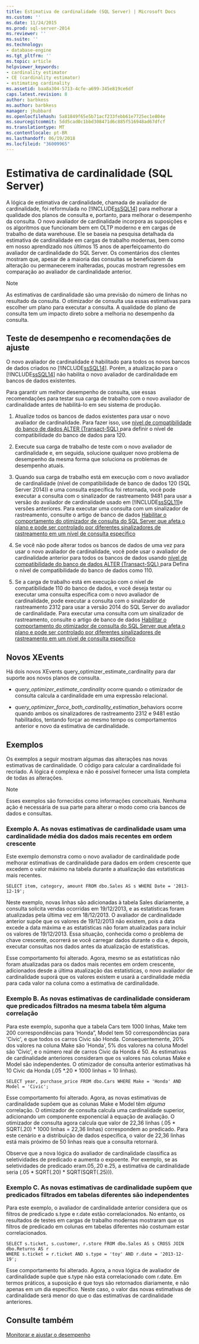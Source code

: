 ```yaml
---
title: Estimativa de cardinalidade (SQL Server) | Microsoft Docs
ms.custom: ''
ms.date: 11/24/2015
ms.prod: sql-server-2014
ms.reviewer: ''
ms.suite: ''
ms.technology:
- database-engine
ms.tgt_pltfrm: ''
ms.topic: article
helpviewer_keywords:
- cardinality estimator
- CE (cardinality estimator)
- estimating cardinality
ms.assetid: baa8a304-5713-4cfe-a699-345e819ce6df
caps.latest.revision: 8
author: barbkess
ms.author: barbkess
manager: jhubbard
ms.openlocfilehash: 5a81849f65e5b71acf233febb61e7725ec1e804e
ms.sourcegitcommit: 5dd5cad0c1bbd308471d6c885f516948ad67dfcf
ms.translationtype: MT
ms.contentlocale: pt-BR
ms.lasthandoff: 06/19/2018
ms.locfileid: "36009965"
---
```

# <a name="cardinality-estimation-sql-server"></a>Estimativa de cardinalidade (SQL Server)
  A lógica de estimativa de cardinalidade, chamada de avaliador de cardinalidade, foi reformulada no [!INCLUDE[ssSQL14](../../includes/sssql14-md.md)] para melhorar a qualidade dos planos de consulta e, portanto, para melhorar o desempenho da consulta. O novo avaliador de cardinalidade incorpora as suposições e os algoritmos que funcionam bem em OLTP moderno e em cargas de trabalho de data warehouse. Ele se baseia na pesquisa detalhada da estimativa de cardinalidade em cargas de trabalho modernas, bem como em nosso aprendizado nos últimos 15 anos de aperfeiçoamento do avaliador de cardinalidade do SQL Server. Os comentários dos clientes mostram que, apesar de a maioria das consultas se beneficiarem da alteração ou permanecerem inalteradas, poucas mostram regressões em comparação ao avaliador de cardinalidade anterior.  
  
> [!NOTE]  
>  As estimativas de cardinalidade são uma previsão do número de linhas no resultado da consulta. O otimizador de consulta usa essas estimativas para escolher um plano para executar a consulta. A qualidade do plano de consulta tem um impacto direto sobre a melhoria no desempenho da consulta.  
  
## <a name="performance-testing-and-tuning-recommendations"></a>Teste de desempenho e recomendações de ajuste  
 O novo avaliador de cardinalidade é habilitado para todos os novos bancos de dados criados no [!INCLUDE[ssSQL14](../../includes/sssql14-md.md)]. Porém, a atualização para o [!INCLUDE[ssSQL14](../../includes/sssql14-md.md)] não habilita o novo avaliador de cardinalidade em bancos de dados existentes.  
  
 Para garantir um melhor desempenho de consulta, use essas recomendações para testar sua carga de trabalho com o novo avaliador de cardinalidade antes de habilitá-lo em seu sistema de produção.  
  
1.  Atualize todos os bancos de dados existentes para usar o novo avaliador de cardinalidade. Para fazer isso, use [nível de compatibilidade do banco de dados ALTER &#40;Transact-SQL&#41; ](/sql/t-sql/statements/alter-database-transact-sql-compatibility-level) para definir o nível de compatibilidade do banco de dados para 120.  
  
2.  Execute sua carga de trabalho de teste com o novo avaliador de cardinalidade e, em seguida, solucione qualquer novo problema de desempenho da mesma forma que soluciona os problemas de desempenho atuais.  
  
3.  Quando sua carga de trabalho está em execução com o novo avaliador de cardinalidade (nível de compatibilidade de banco de dados 120 (SQL Server 2014)) e uma consulta específica foi retornada, você pode executar a consulta com o sinalizador de rastreamento 9481 para usar a versão do avaliador de cardinalidade usado em [!INCLUDE[ssSQL11](../../includes/sssql11-md.md)]e versões anteriores. Para executar uma consulta com um sinalizador de rastreamento, consulte o artigo de banco de dados [Habilitar o comportamento do otimizador de consulta do SQL Server que afeta o plano e pode ser controlado por diferentes sinalizadores de rastreamento em um nível de consulta específico](http://support.microsoft.com/kb/2801413)  
  
4.  Se você não pode alterar todos os bancos de dados de uma vez para usar o novo avaliador de cardinalidade, você pode usar o avaliador de cardinalidade anterior para todos os bancos de dados usando [nível de compatibilidade do banco de dados ALTER &#40;Transact-SQL&#41; ](/sql/t-sql/statements/alter-database-transact-sql-compatibility-level) para Defina o nível de compatibilidade do banco de dados como 110.  
  
5.  Se a carga de trabalho está em execução com o nível de compatibilidade 110 do banco de dados, e você deseja testar ou executar uma consulta específica com o novo avaliador de cardinalidade, pode executar a consulta com o sinalizador de rastreamento 2312 para usar a versão 2014 do SQL Server do avaliador de cardinalidade.  Para executar uma consulta com um sinalizador de rastreamento, consulte o artigo de banco de dados [Habilitar o comportamento do otimizador de consulta do SQL Server que afeta o plano e pode ser controlado por diferentes sinalizadores de rastreamento em um nível de consulta específico](http://support.microsoft.com/kb/2801413)  
  
## <a name="new-xevents"></a>Novos XEvents  
 Há dois novos XEvents query_optimizer_estimate_cardinality para dar suporte aos novos planos de consulta.  
  
-   *query_optimizer_estimate_cardinality* ocorre quando o otimizador de consulta calcula a cardinalidade em uma expressão relacional.  
  
-   *query_optimizer_force_both_cardinality_estimation*_behaviors ocorre quando ambos os sinalizadores de rastreamento 2312 e 9481 estão habilitados, tentando forçar ao mesmo tempo os comportamentos anterior e novo da estimativa de cardinalidade.  
  
## <a name="examples"></a>Exemplos  
 Os exemplos a seguir mostram algumas das alterações nas novas estimativas de cardinalidade. O código para calcular a cardinalidade foi recriado. A lógica é complexa e não é possível fornecer uma lista completa de todas as alterações.  
  
> [!NOTE]  
>  Esses exemplos são fornecidos como informações conceituais. Nenhuma ação é necessária de sua parte para alterar o modo como cria bancos de dados e consultas.  
  
### <a name="example-a-new-cardinality-estimates-use-an-average-cardinality-for-recently-added-ascending-data"></a>Exemplo A. As novas estimativas de cardinalidade usam uma cardinalidade média dos dados mais recentes em ordem crescente  
 Este exemplo demonstra como o novo avaliador de cardinalidade pode melhorar estimativas de cardinalidade para dados em ordem crescente que excedem o valor máximo na tabela durante a atualização das estatísticas mais recentes.  
  
```  
SELECT item, category, amount FROM dbo.Sales AS s WHERE Date = '2013-12-19';  
```  
  
 Neste exemplo, novas linhas são adicionadas à tabela Sales diariamente, a consulta solicita vendas ocorridas em 19/12/2013, e as estatísticas foram atualizadas pela última vez em 18/12/2013. O avaliador de cardinalidade anterior supõe que os valores de 19/12/2013 não existem, pois a data excede a data máxima e as estatísticas não foram atualizadas para incluir os valores de 19/12/2013. Essa situação, conhecida como o problema de chave crescente, ocorrerá se você carregar dados durante o dia e, depois, executar consultas nos dados antes da atualização de estatísticas.  
  
 Esse comportamento foi alterado. Agora, mesmo se as estatísticas não foram atualizadas para os dados mais recentes em ordem crescente, adicionados desde a última atualização das estatísticas, o novo avaliador de cardinalidade suporá que os valores existem e usará a cardinalidade média para cada valor na coluna como a estimativa de cardinalidade.  
  
### <a name="example-b-new-cardinality-estimates-assume-filtered-predicates-on-the-same-table-have-some-correlation"></a>Exemplo B. As novas estimativas de cardinalidade consideram que predicados filtrados na mesma tabela têm alguma correlação  
 Para este exemplo, suponha que a tabela Cars tem 1000 linhas, Make tem 200 correspondências para 'Honda”, Model tem 50 correspondências para 'Civic', e que todos os carros Civic são Honda. Consequentemente, 20% dos valores na coluna Make são 'Honda', 5% dos valores na coluna Model são 'Civic', e o número real de carros Civic da Honda é 50. As estimativas de cardinalidade anteriores consideram que os valores nas colunas Make e Model são independentes. O otimizador de consulta anterior estimativas há 10 Civic da Honda (.05 *.20 \* 1000 linhas = 10 linhas).  
  
```  
SELECT year, purchase_price FROM dbo.Cars WHERE Make = 'Honda' AND Model = 'Civic';  
```  
  
 Esse comportamento foi alterado. Agora, as novas estimativas de cardinalidade supõem que as colunas Make e Model têm *alguma* correlação. O otimizador de consulta calcula uma cardinalidade superior, adicionando um componente exponencial à equação de avaliação. O otimizador de consulta agora calcula que valor de 22,36 linhas (.05 * SQRT(.20) \* 1000 linhas = 22,36 linhas) correspondem ao predicado. Para este cenário e a distribuição de dados específica, o valor de 22,36 linhas está mais próximo de 50 linhas reais que a consulta retornará.  
  
 Observe que a nova lógica do avaliador de cardinalidade classifica as seletividades de predicado e aumenta o expoente. Por exemplo, se as seletividades de predicado eram.05,.20 e.25, a estimativa de cardinalidade seria (.05 * SQRT(.20) \* SQRT(SQRT(.25))).  
  
### <a name="example-c-new-cardinality-estimates-assume-filtered-predicates-on-different-tables-are-independent"></a>Exemplo C. As novas estimativas de cardinalidade supõem que predicados filtrados em tabelas diferentes são independentes  
 Para este exemplo, o avaliador de cardinalidade anterior considera que os filtros de predicado s.type e r.date estão correlacionados. No entanto, os resultados de testes em cargas de trabalho modernas mostraram que os filtros de predicado em colunas em tabelas diferentes não costumam estar correlacionados.  
  
```  
SELECT s.ticket, s.customer, r.store FROM dbo.Sales AS s CROSS JOIN dbo.Returns AS r  
WHERE s.ticket = r.ticket AND s.type = 'toy' AND r.date = '2013-12-19';  
```  
  
 Esse comportamento foi alterado. Agora, a nova lógica de avaliador de cardinalidade supõe que s.type não está correlacionado com r.date. Em termos práticos, a suposição é que toys são retornados diariamente, e não apenas em um dia específico. Neste caso, o valor das novas estimativas de cardinalidade será menor do que o das estimativas de cardinalidade anteriores.  
  
## <a name="see-also"></a>Consulte também  
 [Monitorar e ajustar o desempenho](monitor-and-tune-for-performance.md)  
  
  
